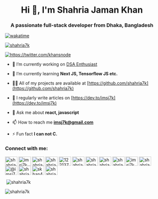 <h1 align="center">Hi 👋, I'm Shahria Jaman Khan</h1>
<h3 align="center">A passionate full-stack developer from Dhaka, Bangladesh</h3>

[![wakatime](https://wakatime.com/badge/user/5e23cad1-12f9-4ef0-9f3c-6b1113e92dc0.svg)](https://wakatime.com/@5e23cad1-12f9-4ef0-9f3c-6b1113e92dc0)

<p align="left"> <a href="https://github.com/ryo-ma/github-profile-trophy"><img src="https://github-profile-trophy.vercel.app/?username=shahria7k" alt="shahria7k" /></a> </p>

<p align="left"> <a href="https://twitter.com/khansnode" target="blank"><img src="https://img.shields.io/twitter/follow/khansnode?logo=twitter&style=for-the-badge" alt="https://twitter.com/khansnode" /></a> </p>

- 🔭 I’m currently working on [DSA Enthusiast](https://dsaenthusiast.codes)

- 🌱 I’m currently learning **Next JS, Tensorflow JS etc.**

- 👨‍💻 All of my projects are available at [https://github.com/shahria7k](https://github.com/shahria7k)

- 📝 I regularly write articles on [https://dev.to/imsj7k](https://dev.to/imsj7k)

- 💬 Ask me about **react, javascript**

- 📫 How to reach me **imsj7k@gmail.com**

- ⚡ Fun fact **I can not C.**

<h3 align="left">Connect with me:</h3>
<p align="left">
<a href="https://codepen.io/shahria7k" target="blank"><img align="center" src="https://raw.githubusercontent.com/rahuldkjain/github-profile-readme-generator/master/src/images/icons/Social/codepen.svg" alt="shahria7k" height="30" width="40" /></a>
<a href="https://dev.to/imsj7k" target="blank"><img align="center" src="https://raw.githubusercontent.com/rahuldkjain/github-profile-readme-generator/master/src/images/icons/Social/devto.svg" alt="imsj7k" height="30" width="40" /></a>
<a href="https://twitter.com/shahria7k" target="blank"><img align="center" src="https://raw.githubusercontent.com/rahuldkjain/github-profile-readme-generator/master/src/images/icons/Social/twitter.svg" alt="shahria7k" height="30" width="40" /></a>
<a href="https://linkedin.com/in/shahria7k" target="blank"><img align="center" src="https://raw.githubusercontent.com/rahuldkjain/github-profile-readme-generator/master/src/images/icons/Social/linked-in-alt.svg" alt="shahria7k" height="30" width="40" /></a>
<a href="https://stackoverflow.com/users/12213782/shahria-jaman-khan" target="blank"><img align="center" src="https://raw.githubusercontent.com/rahuldkjain/github-profile-readme-generator/master/src/images/icons/Social/stack-overflow.svg" alt="12213782/shahria-jaman-khan" height="30" width="40" /></a>
<a href="https://codesandbox.com/shahria7k" target="blank"><img align="center" src="https://raw.githubusercontent.com/rahuldkjain/github-profile-readme-generator/master/src/images/icons/Social/codesandbox.svg" alt="shahria7k" height="30" width="40" /></a>
<a href="https://kaggle.com/shahria7k" target="blank"><img align="center" src="https://raw.githubusercontent.com/rahuldkjain/github-profile-readme-generator/master/src/images/icons/Social/kaggle.svg" alt="shahria7k" height="30" width="40" /></a>
<a href="https://fb.com/shahriar7k" target="blank"><img align="center" src="https://raw.githubusercontent.com/rahuldkjain/github-profile-readme-generator/master/src/images/icons/Social/facebook.svg" alt="shahriar7k" height="30" width="40" /></a>
<a href="https://instagram.com/shahria7k" target="blank"><img align="center" src="https://raw.githubusercontent.com/rahuldkjain/github-profile-readme-generator/master/src/images/icons/Social/instagram.svg" alt="shahria7k" height="30" width="40" /></a>
<a href="https://dribbble.com/imsj7k" target="blank"><img align="center" src="https://raw.githubusercontent.com/rahuldkjain/github-profile-readme-generator/master/src/images/icons/Social/dribbble.svg" alt="imsj7k" height="30" width="40" /></a>
<a href="https://www.behance.net/shahriakhan" target="blank"><img align="center" src="https://raw.githubusercontent.com/rahuldkjain/github-profile-readme-generator/master/src/images/icons/Social/behance.svg" alt="shahriakhan" height="30" width="40" /></a>
<a href="https://medium.com/@imsj7k" target="blank"><img align="center" src="https://raw.githubusercontent.com/rahuldkjain/github-profile-readme-generator/master/src/images/icons/Social/medium.svg" alt="@imsj7k" height="30" width="40" /></a>
<a href="https://www.youtube.com/c/shahria jaman khan" target="blank"><img align="center" src="https://raw.githubusercontent.com/rahuldkjain/github-profile-readme-generator/master/src/images/icons/Social/youtube.svg" alt="shahria jaman khan" height="30" width="40" /></a>
<a href="https://www.hackerrank.com/skhan468" target="blank"><img align="center" src="https://raw.githubusercontent.com/rahuldkjain/github-profile-readme-generator/master/src/images/icons/Social/hackerrank.svg" alt="skhan468" height="30" width="40" /></a>
<a href="https://codeforces.com/profile/shahriar7k" target="blank"><img align="center" src="https://raw.githubusercontent.com/rahuldkjain/github-profile-readme-generator/master/src/images/icons/Social/codeforces.svg" alt="shahriar7k" height="30" width="40" /></a>
</p>

<!-- <h3 align="left">Support:</h3>
<p><a href="https://www.buymeacoffee.com/shahria7k"> <img align="left" src="https://cdn.buymeacoffee.com/buttons/v2/default-yellow.png" height="50" width="210" alt="shahria7k" /></a></p><br><br> -->

 <!-- <p><img align="left" src="https://github-readme-stats.vercel.app/api/top-langs?username=shahria7k&show_icons=true&theme=dark&locale=en&layout=compact" alt="shahria7k" /></p> -->

<p>&nbsp;<img align="center" src="https://github-readme-stats.vercel.app/api?username=shahria7k&show_icons=true&theme=dark&locale=en" alt="shahria7k" /></p>

<p><img align="center" src="https://github-readme-streak-stats.herokuapp.com/?user=shahria7k&theme=dark" alt="shahria7k" /></p>
